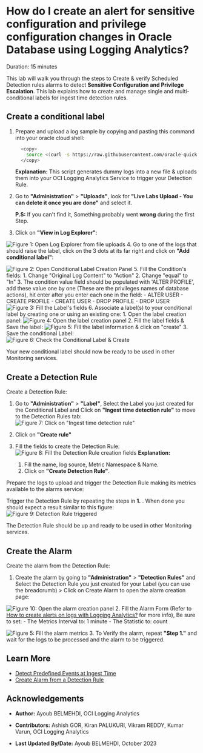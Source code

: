 # How do I create an alert for sensitive configuration and privilege configuration changes in Oracle Database using Logging Analytics?

Duration: 15 minutes

This lab will walk you through the steps to Create & verify Scheduled Detection rules alarms to detect **Sensitive Configuration and Privilege Escalation**.
This lab explains how to create and manage single and multi-conditional labels for ingest time detection rules.

## Create a conditional label

1. Prepare and upload a log sample by copying and pasting this command into your oracle cloud shell:

    ```bash
      <copy>
        source <(curl -s https://raw.githubusercontent.com/oracle-quickstart/oci-observability-and-management/master/utils/create-sprint-sensitive-configuration-and-privilege-escalation-logs-script.sh) > sensitive-configuration-and-privilege-escalation-live-lab-logs.log && python <(curl -s https://raw.githubusercontent.com/oracle-quickstart/oci-observability-and-management/master/utils/upload-logs-file-to-oci.py) -s "sensitive-configuration-and-privilege-escalation-live-lab-logs.log" -n "Live Labs Upload - You can delete it once you are done" -l "Database Audit Logs" -f "sensitive-configuration-and-privilege-escalation-live-lab-logs.log"
      </copy>
    ```

    **Explanation:** This script generates dummy logs into a new file & uploads them into your OCI Logging Analytics Service to trigger your Detection Rule.

2. Go to **"Administration"** > **"Uploads"**, look for **"Live Labs Upload - You can delete it once you are done"** and select it.

    **P.S:** If you can't find it, Something probably went **wrong** during the first Step.

3. Click on **"View in Log Explorer"**:

  ![Figure 1: Open Log Explorer from file uploads](images/open-log-explorer-from-uploads.png)
4. Go to one of the logs that should raise the label, click on the 3 dots at its far right and click on **"Add conditional label"**:

  ![Figure 2: Open Conditional Label Creation Panel](images/open-conditional-label-creation-panel.png)
5. Fill the Condition's fields:
    1. Change "Original Log Content" to "Action"
    2. Change "equal" to "In"
    3. The condition value field should be populated with 'ALTER PROFILE', add these value one by one (These are the privileges names of database actions), hit enter after you enter each one in the field:
      - ALTER USER
      - CREATE PROFILE
      - CREATE USER
      - DROP PROFILE
      - DROP USER
    ![Figure 3: Fill the Label's fields](images/set-conditions-for-conditional-label.png)
6. Associate a label(s) to your conditional label by creating one or using an existing one:
    1. Open the label creation panel:
    ![Figure 4: Open the label creation panel](images/open-label-creation-panel.png)
    2. Fill the label fields & Save the label:
    ![Figure 5: Fill the label information & click on "create"](images/create-label.png)
    3. Save the conditional Label:
    ![Figure 6: Check the Conditional Label & Create](images/check-conditional-label-and-create.png)

Your new conditional label should now be ready to be used in other Monitoring services.

## Create a Detection Rule

Create a Detection Rule:

1. Go to **"Administration"** > **"Label"**, Select the Label you just created for the Conditional Label and Click on **"Ingest time detection rule"** to move to the Detection Rules tab:
  ![Figure 7: Click on "Ingest time detection rule"](images/click-on-ingest-tab.png)

2. Click on **"Create rule"**

3. Fill the fields to create the Detection Rule:
  ![Figure 8: Fill the Detection Rule creation fields](images/create-detection-rule.png)
  **Explanation:**
    1. Fill the name, log source, Metric Namespace & Name.
    2. Click on **"Create Detection Rule"**.

Prepare the logs to upload and trigger the Detection Rule making its metrics available to the alarms service:

  Trigger the Detection Rule by repeating the steps in **1.** . When done you should expect a result similar to this figure:
    ![Figure 9: Detection Rule triggered](images/detection-rule-triggered.png)

  The Detection Rule should be up and ready to be used in other Monitoring services.

## Create the Alarm

Create the alarm from the Detection Rule:

1. Create the alarm by going to **"Administration"** > **"Detection Rules"** and Select the Detection Rule you just created for your Label (you can use the breadcrumb) > Click on Create Alarm to open the alarm creation page:

  ![Figure 10: Open the alarm creation panel](images/open-alarm-creation-panel.png)
2. Fill the Alarm Form (Refer to [How to create alerts on logs with Logging Analytics?](?labs=sprint-alerts-on-logs-with-logging-analytics) for more info), Be sure to set:
    - The Metrics Interval to: 1 minute
    - The Statistic to: count

  ![Figure 5: Fill the alarm metrics](images/fill-alarm-metrics.png)
3. To Verify the alarm, repeat **"Step 1."** and wait for the logs to be processed and the alarm to be triggered.

## Learn More

- [Detect Predefined Events at Ingest Time](https://docs.oracle.com/en-us/iaas/logging-analytics/doc/detect-predefined-events-ingest-time.html#GUID-D28CF994-288F-48C3-8CE5-28CE29C3482C)
- [Create Alarm from a Detection Rule](https://docs.oracle.com/en-us/iaas/logging-analytics/doc/create-alerts-detected-events.html)

## Acknowledgements

- **Author:** Ayoub BELMEHDI, OCI Logging Analytics

- **Contributors:** Ashish GOR, Kiran PALUKURI, Vikram REDDY, Kumar Varun, OCI Logging Analytics

- **Last Updated By/Date:** Ayoub BELMEHDI, October 2023
